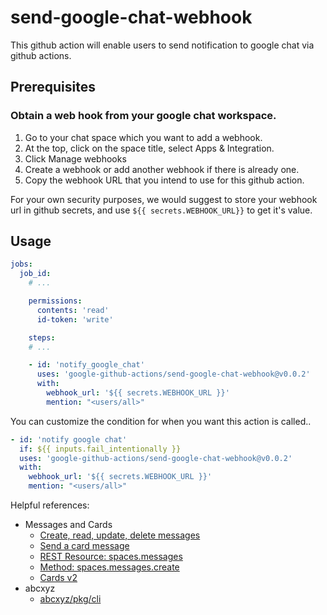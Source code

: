 # send-google-chat-webhook

This github action will enable users to send notification to google chat via github actions.

## Prerequisites
### Obtain a web hook from your google chat workspace.
1. Go to your chat space which you want to add a webhook.
2. At the top, click on the space title, select Apps & Integration.
3. Click Manage webhooks
4. Create a webhook or add another webhook if there is already one.
5. Copy the webhook URL that you intend to use for this github action.

For your own security purposes, we would suggest to store your webhook url in github secrets, and use `${{ secrets.WEBHOOK_URL}}` to get it's value.

## Usage

```yaml
jobs:
  job_id:
    # ...

    permissions:
      contents: 'read'
      id-token: 'write'

    steps:
    # ...

    - id: 'notify_google_chat'
      uses: 'google-github-actions/send-google-chat-webhook@v0.0.2'
      with:
        webhook_url: '${{ secrets.WEBHOOK_URL }}'
        mention: "<users/all>"
```

You can customize the condition for when you want this action is called..

```yaml
- id: 'notify google chat'
  if: ${{ inputs.fail_intentionally }}
  uses: 'google-github-actions/send-google-chat-webhook@v0.0.2'
  with:
    webhook_url: '${{ secrets.WEBHOOK_URL }}'
    mention: "<users/all>"
```

Helpful references:
* Messages and Cards
  * [Create, read, update, delete messages](https://developers.google.com/chat/api/guides/crudl/messages)
  * [Send a card message](https://developers.google.com/chat/api/guides/message-formats/cards)
  * [REST Resource: spaces.messages](https://developers.google.com/chat/api/reference/rest/v1/spaces.messages)
  * [Method: spaces.messages.create](https://developers.google.com/chat/api/reference/rest/v1/spaces.messages/create)
  * [Cards v2](https://developers.google.com/chat/api/reference/rest/v1/cards)
* abcxyz
  * [abcxyz/pkg/cli](https://pkg.go.dev/github.com/abcxyz/pkg/cli)
